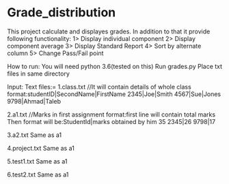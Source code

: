 # Grade_distribution
This project calculate and displayes grades.
In addition to that it provide  following functionality:
1> Display individual component
2> Display component average
3> Display Standard Report
4> Sort by alternate column
5> Change Pass/Fail point

How to run:
You will need python 3.6(tested on this)
Run grades.py
Place txt files in same directory


Input:
Text files:=
1.class.txt //It will contain details of whole class
format:studentID|SecondName|FirstName
2345|Joe|Smith
4567|Sue|Jones
9798|Ahmad|Taleb

2.a1.txt //Marks in first assignment
format:first line will contain total marks 
Then format will be:StudentId|marks obtained by him
35
2345|26
9798|17

3.a2.txt
Same as a1

4.project.txt
Same as a1

5.test1.txt
Same as a1

6.test2.txt
Same as a1
